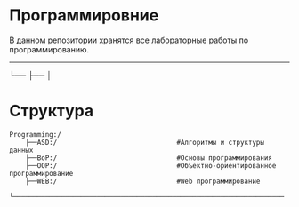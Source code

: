 # Программировние
В данном репозитории хранятся все лабораторные работы по программированию.

---
└── ├── │
# Структура
	Programming:/
		├──ASD:/                              #Алгоритмы и структуры данных
		├──BoP:/                              #Основы программирования
		├──OOP:/                              #Объектно-ориентированное программирование
		├──WEB:/                              #Web программирование
		└────────────────────────────────────────────────────────────────────